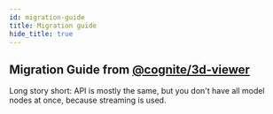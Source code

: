```yaml
---
id: migration-guide
title: Migration guide
hide_title: true
---
```


## Migration Guide from [@cognite/3d‑viewer](https://github.com/cognitedata/3d-viewer)

Long story short: API is mostly the same, but you don't have all model nodes at once,
because streaming is used. 

<!--- TODO: write migration guide --->
